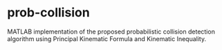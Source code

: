 # prob-collision
MATLAB implementation of the proposed probabilistic collision detection algorithm using Principal Kinematic Formula and Kinematic Inequality.
